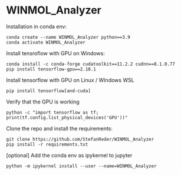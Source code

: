 # WINMOL_Analyzer

Installation in conda env:

    conda create --name WINMOL_Analyzer python==3.9
    conda activate WINMOL_Analyzer

Install tensroflow with GPU on Windows:
    
    conda install -c conda-forge cudatoolkit==11.2.2 cudnn==8.1.0.77
    pip install tensorflow-gpu==2.10.1

Install tensorflow with GPU on Linux / WIndows WSL
    
    pip install tensorflow[and-cuda]

Verify that the GPU is working

    python -c "import tensorflow as tf; print(tf.config.list_physical_devices('GPU'))"

Clone the repo and install the requirements:

    git clone https://github.com/StefanReder/WINMOL_Analyzer
    pip install -r requirements.txt
    
[optional] Add the conda env as ipykernel to jupyter 
  
    python -m ipykernel install --user --name=WINMOL_Analyzer
    
